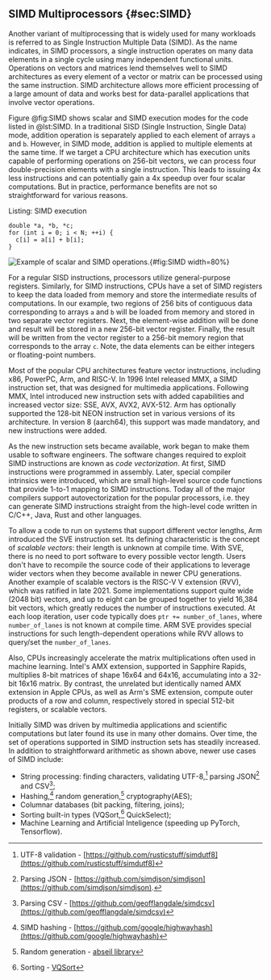 ## SIMD Multiprocessors {#sec:SIMD}

Another variant of multiprocessing that is widely used for many workloads is referred to as Single Instruction Multiple Data (SIMD). As the name indicates, in SIMD processors, a single instruction operates on many data elements in a single cycle using many independent functional units. Operations on vectors and matrices lend themselves well to SIMD architectures as every element of a vector or matrix can be processed using the same instruction. SIMD architecture allows more efficient processing of a large amount of data and works best for data-parallel applications that involve vector operations.

Figure @fig:SIMD shows scalar and SIMD execution modes for the code listed in @lst:SIMD. In a traditional SISD (Single Instruction, Single Data) mode, addition operation is separately applied to each element of arrays `a` and `b`. However, in SIMD mode, addition is applied to multiple elements at the same time. If we target a CPU architecture which has execution units capable of performing operations on 256-bit vectors, we can process four double-precision elements with a single instruction. This leads to issuing 4x less instructions and can potentially gain a 4x speedup over four scalar computations. But in practice, performance benefits are not so straightforward for various reasons.

Listing: SIMD execution

~~~~ {#lst:SIMD .cpp}
double *a, *b, *c;
for (int i = 0; i < N; ++i) {
  c[i] = a[i] + b[i];
}
~~~~~~~~~~~~~~~~~~~~~~~~~~~~~~~~~~~~~~~~~~~~~~~~~

![Example of scalar and SIMD operations.](../../img/uarch/SIMD.png){#fig:SIMD width=80%}

For a regular SISD instructions, processors utilize general-purpose registers. Similarly, for SIMD instructions, CPUs have a set of SIMD registers to keep the data loaded from memory and store the intermediate results of computations. In our example, two regions of 256 bits of contiguous data corresponding to arrays `a` and `b` will be loaded from memory and stored in two separate vector registers. Next, the element-wise addition will be done and result will be stored in a new 256-bit vector register. Finally, the result will be written from the vector register to a 256-bit memory region that corresponds to the array `c`. Note, the data elements can be either integers or floating-point numbers.

Most of the popular CPU architectures feature vector instructions, including x86, PowerPC, Arm, and RISC-V. In 1996 Intel released MMX, a SIMD instruction set, that was designed for multimedia applications. Following MMX, Intel introduced new instruction sets with added capabilities and increased vector size: SSE, AVX, AVX2, AVX-512. Arm has optionally supported the 128-bit NEON instruction set in various versions of its architecture. In version 8 (aarch64), this support was made mandatory, and new instructions were added.

As the new instruction sets became available, work began to make them usable to software engineers. The software changes required to exploit SIMD instructions are known as *code vectorization*. At first, SIMD instructions were programmed in assembly. Later, special compiler intrinsics were introduced, which are small high-level source code functions that provide 1-to-1 mapping to SIMD instructions. Today all of the major compilers support autovectorization for the popular processors, i.e. they can generate SIMD instructions straight from the high-level code written in C/C++, Java, Rust and other languages.

To allow a code to run on systems that support different vector lengths, Arm introduced the SVE instruction set. Its defining characteristic is the concept of *scalable vectors*: their length is unknown at compile time. With SVE, there is no need to port software to every possible vector length. Users don't have to recompile the source code of their applications to leverage wider vectors when they become available in newer CPU generations. Another example of scalable vectors is the RISC-V V extension (RVV), which was ratified in late 2021. Some implementations support quite wide (2048 bit) vectors, and up to eight can be grouped together to yield 16,384 bit vectors, which greatly reduces the number of instructions executed. At each loop iteration, user code typically does `ptr += number_of_lanes`, where `number_of_lanes` is not known at compile time. ARM SVE provides special instructions for such length-dependent operations while RVV allows to query/set the `number_of_lanes`.

Also, CPUs increasingly accelerate the matrix multiplications often used in machine learning. Intel's AMX extension, supported in Sapphire Rapids, multiplies 8-bit matrices of shape 16x64 and 64x16, accumulating into a 32-bit 16x16 matrix. By contrast, the unrelated but identically named AMX extension in Apple CPUs, as well as Arm's SME extension, compute outer products of a row and column, respectively stored in special 512-bit registers, or scalable vectors.

Initially SIMD was driven by multimedia applications and scientific computations but later found its use in many other domains. Over time, the set of operations supported in SIMD instruction sets has steadily increased. In addition to straightforward arithmetic as shown above, newer use cases of SIMD include:

- String processing: finding characters, validating UTF-8,[^1] parsing JSON[^2] and CSV[^3];
- Hashing,[^4] random generation,[^5] cryptography(AES);
- Columnar databases (bit packing, filtering, joins);
- Sorting built-in types (VQSort,[^6] QuickSelect);
- Machine Learning and Artificial Inteligence (speeding up PyTorch, Tensorflow).

[^1]: UTF-8 validation - [https://github.com/rusticstuff/simdutf8](https://github.com/rusticstuff/simdutf8)
[^2]: Parsing JSON - [https://github.com/simdjson/simdjson](https://github.com/simdjson/simdjson).
[^3]: Parsing CSV - [https://github.com/geofflangdale/simdcsv](https://github.com/geofflangdale/simdcsv)
[^4]: SIMD hashing - [https://github.com/google/highwayhash](https://github.com/google/highwayhash)
[^5]: Random generation - [abseil library](https://github.com/abseil/abseil-cpp/blob/master/absl/random/internal/randen.h)
[^6]: Sorting - [VQSort](https://github.com/google/highway/tree/master/hwy/contrib/sort)
